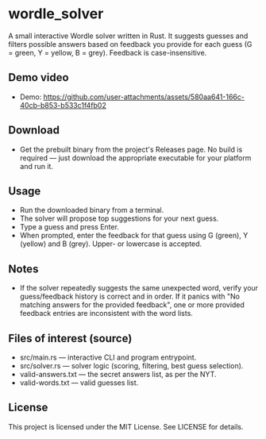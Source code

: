 # wordle_solver

A small interactive Wordle solver written in Rust. It suggests guesses and filters possible answers based on feedback you provide for each guess (G = green, Y = yellow, B = grey). Feedback is case-insensitive.

## Demo video

- Demo: https://github.com/user-attachments/assets/580aa641-166c-40cb-b853-b533c1f4fb02

## Download

- Get the prebuilt binary from the project's Releases page. No build is required — just download the appropriate executable for your platform and run it.

## Usage

- Run the downloaded binary from a terminal.
- The solver will propose top suggestions for your next guess.
- Type a guess and press Enter.
- When prompted, enter the feedback for that guess using G (green), Y (yellow) and B (grey). Upper- or lowercase is accepted.

## Notes

- If the solver repeatedly suggests the same unexpected word, verify your guess/feedback history is correct and in order. If it panics with "No matching answers for the provided feedback", one or more provided feedback entries are inconsistent with the word lists.

## Files of interest (source)

- src/main.rs — interactive CLI and program entrypoint.
- src/solver.rs — solver logic (scoring, filtering, best guess selection).
- valid-answers.txt — the secret answers list, as per the NYT.
- valid-words.txt — valid guesses list.

## License

This project is licensed under the MIT License. See LICENSE for details.
